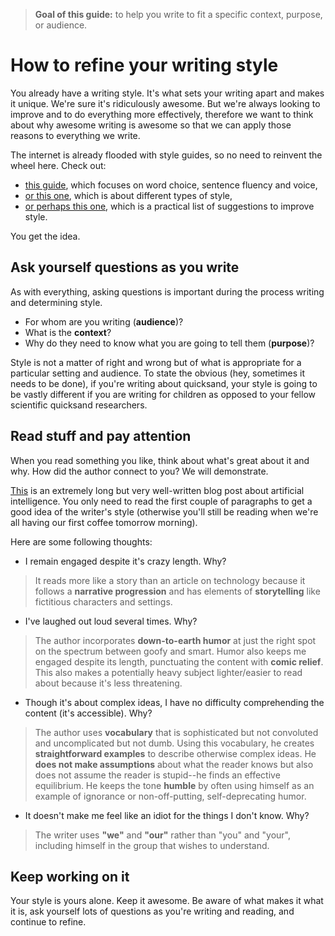 > **Goal of this guide:** to help you write to fit a specific context, purpose, or audience.

# How to refine your writing style

You already have a writing style. It's what sets your writing apart and makes it unique. We're sure it's ridiculously awesome. But we're always looking to improve and to do everything more effectively, therefore we want to think about why awesome writing is awesome so that we can apply those reasons to everything we write.

The internet is already flooded with style guides, so no need to reinvent the wheel here. Check out:
* [this guide](http://www.learnnc.org/lp/editions/few/684), which focuses on word choice, sentence fluency and voice,
* [or this one](http://literarydevices.net/style/), which is about different types of style,
* [or perhaps this one](http://www.writersdigest.com/writing-articles/by-writing-goal/improve-my-writing/brush-up-on-your-style-in-10-minutes-or-less), which is a practical list of suggestions to improve style.

You get the idea.

## Ask yourself questions as you write

As with everything, asking questions is important during the process writing and determining style.

* For whom are you writing (**audience**)?
* What is the **context**?
* Why do they need to know what you are going to tell them (**purpose**)?

Style is not a matter of right and wrong but of what is appropriate for a particular setting and audience. To state the obvious (hey, sometimes it needs to be done), if you're writing about quicksand, your style is going to be vastly different if you are writing for children as opposed to your fellow scientific quicksand researchers.

## Read stuff and pay attention

When you read something you like, think about what's great about it and why. How did the author connect to you? We will demonstrate.

[This](http://waitbutwhy.com/2015/01/artificial-intelligence-revolution-1.html) is an extremely long but very well-written blog post about artificial intelligence. You only need to read the first couple of paragraphs to get a good idea of the writer's style (otherwise you'll still be reading when we're all having our first coffee tomorrow morning).

Here are some following thoughts:

* I remain engaged despite it's crazy length. Why?
>It reads more like a story than an article on technology because it follows a **narrative progression** and has elements of **storytelling** like fictitious characters and settings.

* I've laughed out loud several times. Why?
>The author incorporates **down-to-earth humor** at just the right spot on the spectrum between goofy and smart. Humor also keeps me engaged despite its length, punctuating the content with **comic relief**. This also makes a potentially heavy subject lighter/easier to read about because it's less threatening.

* Though it's about complex ideas, I have no difficulty comprehending the content (it's accessible). Why? 
>The author uses **vocabulary** that is sophisticated but not convoluted and uncomplicated but not dumb. Using this vocabulary, he creates **straightforward examples** to describe otherwise complex ideas. He **does not make assumptions** about what the reader knows but also does not assume the reader is stupid--he finds an effective equilibrium. He keeps the tone **humble** by often using himself as an example of ignorance or non-off-putting, self-deprecating humor.

* It doesn't make me feel like an idiot for the things I don't know. Why? 
>The writer uses **"we"** and **"our"** rather than "you" and "your", including himself in the group that wishes to understand.

## Keep working on it
Your style is yours alone. Keep it awesome. Be aware of what makes it what it is, ask yourself lots of questions as you're writing and reading, and continue to refine. 
